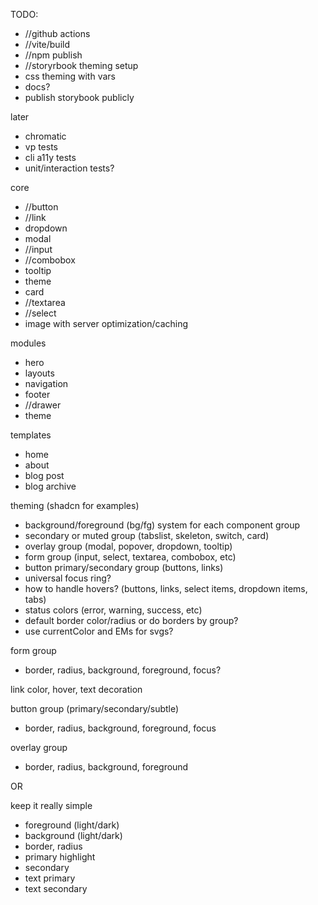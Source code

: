 TODO:

- //github actions
- //vite/build
- //npm publish
- //storyrbook theming setup
- css theming with vars
- docs?
- publish storybook publicly

later

- chromatic
- vp tests
- cli a11y tests
- unit/interaction tests?

core

- //button
- //link
- dropdown
- modal
- //input
- //combobox
- tooltip
- theme
- card
- //textarea
- //select
- image with server optimization/caching

modules

- hero
- layouts
- navigation
- footer
- //drawer
- theme

templates

- home
- about
- blog post
- blog archive

theming (shadcn for examples)

- background/foreground (bg/fg) system for each component group
- secondary or muted group (tabslist, skeleton, switch, card)
- overlay group (modal, popover, dropdown, tooltip)
- form group (input, select, textarea, combobox, etc)
- button primary/secondary group (buttons, links)
- universal focus ring?
- how to handle hovers? (buttons, links, select items, dropdown items, tabs)
- status colors (error, warning, success, etc)
- default border color/radius or do borders by group?
- use currentColor and EMs for svgs?

form group

- border, radius, background, foreground, focus?

link color, hover, text decoration

button group (primary/secondary/subtle)

- border, radius, background, foreground, focus

overlay group

- border, radius, background, foreground

OR

keep it really simple

- foreground (light/dark)
- background (light/dark)
- border, radius
- primary highlight
- secondary
- text primary
- text secondary
